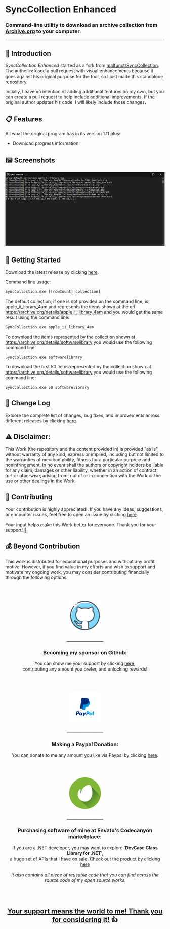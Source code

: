 <!-- Common Project Tags:
desktop-app 
desktop-application 
dotnet 
dotnet-core 
netcore 
netframework 
netframework48 
tool 
tools 
vbnet 
visualstudio 
windows 
windows-app 
windows-application 
windows-applications 
windows-forms 
winforms
steam
videogame
videogames
PC
game
games
 -->

# SyncCollection Enhanced

### Command-line utility to download an archive collection from [Archive.org](https://archive.org/) to your computer.

------------------

## 👋 Introduction

*SyncCollection Enhanced* started as a fork from [malfunct/SyncCollection](https://github.com/malfunct/SyncCollection). The author refused a pull request with visual enhancements because it goes against his original purpose for the tool, so I just made this standalone repository.

Initially, I have no intention of adding additional features on my own, but you can create a pull request to help include additional improvements. If the original author updates his code, I will likely include those changes.

## 📋 Features

All what the original program has in its version 1.11 plus:

 - Download progress information.

## 🖼️ Screenshots

![screenshot1](/Images/screenshot1.png)

## 🤖 Getting Started

Download the latest release by clicking [here](https://github.com/ElektroStudios/SyncCollection-Enhanced/releases/latest).

Command line usage:

    SyncCollection.exe [[rowCount] collection]
 
  The default collection, if one is not provided on the command line, is apple_ii_library_4am and 
  represents the items shown at the url https://archive.org/details/apple_ii_library_4am and you would
  get the same result using the command line:

    SyncCollection.exe apple_ii_library_4am

  To download the items represented by the collection shown at https://archive.org/details/softwarelibrary 
  you would use the following command line:

    SyncCollection.exe softwarelibrary

  To download the first 50 items represented by the collection shown at
  https://archive.org/details/softwarelibrary you would use the following command line:

    SyncCollection.exe 50 softwarelibrary

## 🔄 Change Log

Explore the complete list of changes, bug fixes, and improvements across different releases by clicking [here](/Docs/CHANGELOG.md).

## ⚠️ Disclaimer:

This Work (the repository and the content provided in) is provided "as is", without warranty of any kind, express or implied, including but not limited to the warranties of merchantability, fitness for a particular purpose and noninfringement. In no event shall the authors or copyright holders be liable for any claim, damages or other liability, whether in an action of contract, tort or otherwise, arising from, out of or in connection with the Work or the use or other dealings in the Work.

## 💪 Contributing

Your contribution is highly appreciated!. If you have any ideas, suggestions, or encounter issues, feel free to open an issue by clicking [here](https://github.com/ElektroStudios/SyncCollection-Enhanced/issues/new/choose). 

Your input helps make this Work better for everyone. Thank you for your support! 🚀

## 💰 Beyond Contribution 

This work is distributed for educational purposes and without any profit motive. However, if you find value in my efforts and wish to support and motivate my ongoing work, you may consider contributing financially through the following options:

<br></br>
<p align="center"><img src="/Images/github_circle.png" height=100></p>
<p align="center">__________________</p>
<h3 align="center">Becoming my sponsor on Github:</h3>
<p align="center">You can show me your support by clicking <a href="https://github.com/sponsors/ElektroStudios/">here</a>, <br align="center">contributing any amount you prefer, and unlocking rewards!</br></p>
<br></br>

<p align="center"><img src="/Images/paypal_circle.png" height=100></p>
<p align="center">__________________</p>
<h3 align="center">Making a Paypal Donation:</h3>
<p align="center">You can donate to me any amount you like via Paypal by clicking <a href="https://www.paypal.com/cgi-bin/webscr?cmd=_s-xclick&hosted_button_id=E4RQEV6YF5NZY">here</a>.</p>
<br></br>

<p align="center"><img src="/Images/envato_circle.png" height=100></p>
<p align="center">__________________</p>
<h3 align="center">Purchasing software of mine at Envato's Codecanyon marketplace:</h3>
<p align="center">If you are a .NET developer, you may want to explore '<b>DevCase Class Library for .NET</b>', <br align="center">a huge set of APIs that I have on sale. Check out the product by clicking <a href="https://codecanyon.net/item/elektrokit-class-library-for-net/19260282">here</a></br><br align="center"><i>It also contains all piece of reusable code that you can find across the source code of my open source works.</i></p>
<br></br>

<h2 align="center"><u>Your support means the world to me! Thank you for considering it!</u> 👍</h2>
